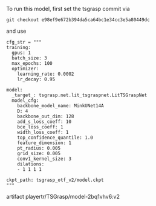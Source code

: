 To run this model, first set the tsgrasp commit via

```
git checkout e98ef9e672b394da5ca64bc1e34cc3e5a80449dc
```

and use
```
cfg_str = """
training:
  gpus: 1
  batch_size: 3
  max_epochs: 100
  optimizer:
    learning_rate: 0.0002
    lr_decay: 0.95

model:
  _target_: tsgrasp.net.lit_tsgraspnet.LitTSGraspNet
  model_cfg:
    backbone_model_name: MinkUNet14A
    D: 4
    backbone_out_dim: 128
    add_s_loss_coeff: 10
    bce_loss_coeff: 1
    width_loss_coeff: 1
    top_confidence_quantile: 1.0
    feature_dimension: 1
    pt_radius: 0.005
    grid_size: 0.005
    conv1_kernel_size: 3
    dilations:
    - 1 1 1 1

ckpt_path: tsgrasp_otf_v2/model.ckpt
"""
```

artifact playertr/TSGrasp/model-2bq1vhv6:v2
